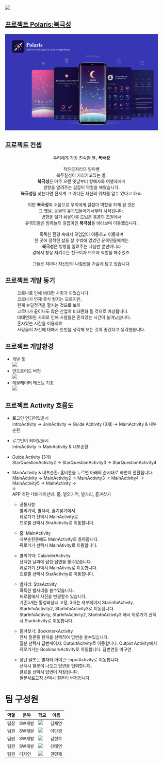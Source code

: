 <img src="https://swhackathon.com//image/main.png"></img>
## <a href="https://swhackathon.com/Team/Info/41">프로젝트 <strong>Polaris</strong>:북극성</a>

![preview](./image/preview.png)

## 프로젝트 컨셉
<p align="center">
  우리에게 가장 친숙한 별, <strong>북극성</strong><br>
<br>
작은곰자리의 알파별<br>
북두칠성이 가리키고있는 별,<br>
  <strong>북극성</strong>은 아주 오랜 옛날부터 항해자와 여행자에게 <br>
방향을 알려주는 길잡이 역할을 해왔습니다.<br>
  <strong>북극성</strong>을 찾는다면 전세계 그 어디든 자신의 위치를 알수 있다고 하죠.<br>
<br>
  이런 <strong>북극성</strong>이 처음으로 우리에게 길잡이 역할을 하게 된 것은<br>
그 옛날, 몽골의 유목민들에게서부터 시작됩니다.<br>
방향을 잃기 쉬울만큼 드넓은 몽골의 초원에서<br>
  유목민들은 밤하늘의 길잡이인 <strong>북극성</strong>을 바라보며 이동했습니다.<br>
<br>
혹독한 환경 속에서 끊임없이 이동하고 이동하며<br>
한 곳에 정착한 삶을 살 수밖에 없었던 유목민들에게는<br>
  <strong>북극성</strong>은 방향을 알려주는 나침반 뿐만아니라<br>
곁에서 항상 지켜주는 친구이자 보호자 역할을 해주었죠.<br>
<br>
그들은 저마다 자신만의 나침반을 가슴에 담고 있습니다.<br>
</p>



## 프로젝트 개발 동기
<dl>
  <dd>
  코로나로 인해 비대면 사회가 되었습니다.<br>
  코로나가 언제 종식 될지는 모르지만, <br>
  현재 뉴딜정책을 펼치는 것으로 보아 <br>
  코로나가 끝이나도 많은 산업이 비대면화 될 것으로 예상됩니다.<br>
  비대면화된 사회로 인해 사람들은 혼자있는 시간이 늘어났습니다.<br>
  혼자있는 시간을 이용하여<br>
  사람들이 자신에 대해서 한번쯤 생각해 보는 것이 좋겠다고 생각했습니다.<br>
  </dd>
</dl>

## 프로젝트 개발환경
* 개발 툴<br>
  <a href="https://developer.android.com/studio"><img src=https://img.shields.io/badge/AndroidStudio-4.1.2-blue></img></a>
* 안드로이드 버전<br>
   <a href="https://github.com/chaejina/polystar"><img src=https://img.shields.io/badge/Android-8.1-green></img></a> 
* 에뮬레이터 테스트 기종<br>
   <a href="https://github.com/chaejina/polystar"><img src=https://img.shields.io/badge/Pixel%202%20API%2027-Run-sucess></img></a>

## 프로젝트 Activity 흐름도
  * 로그인 안되어있을시<br>
    IntroActivity ->  JoinActivity -> Guide Acitivity (3개) -> MainActivity & 내부순환<br>
  
  * 로그인이 되어있을시<br>
    IntroActivity ->  MainActivity & 내부순환<br>
  
  * Guide Activity (3개)<br>
    StarQuestionActivity2 -> StarQuestionActivity3 -> StarQuestionActivity4<br>
  
  * MainActivity & 내부순환: 홈버튼을 누르면 아래의 순서대로 화면이 전환됩니다.<br>
    MainActivity -> MainActivity2 -> MainActivity3 -> MainActivity4 -> MainActivity5 ->  MainActivity -><br>
            ↓<br>
     APP 하단 네비게이션바: 홈, 별의기억, 별자리, 즐겨찾기<br>
     * 공통사항<br>
        별의기억, 별자리, 즐겨찾기에서<br>
        뒤로가기 선택시 MainActivity로<br>
        프로필 선택시 StraActivity로 이동합니다.<br>
        
     * 홈: MainActivity  <br>
           내부순환중에도 MainActivity로 돌아옵니다.<br>
           뒤로가기 선택시 MainAtivity로 이동합니다.<br>
           
     * 별의기억: CalanderActivity </img><br>
                선택한 날짜에 답한 답변을 볼수있습니다.<br>
                뒤로가기 선택시 MainAtivity로 이동합니다.<br>
                프로필 선택시 StarActivity로 이동합니다.<br>
                
     * 별자리: StraActivity </img><br>
               휙득한 별자리를 볼수있습니다.<br>
               프로필에서 사진을 변경할수 있습니다.<br>
               기존5개는 활성화상태 고정, 
               3개는 세부페이지 StarInfoActivity, StarInfoActivity2, StarInfoActivity3로 이동됩니다.<br>
               StarInfoActivity, StarInfoActivity2, StarInfoActivity3 에서 뒤로가기 선택시  StarActivity로 이동합니다.<br>
                                       
     * 즐겨찾기: BookmarkActivity <br>
                전체 질문중 한개를 선택하여 답변을 볼수있습니다.<br>
                질분 선택시 답변페이지: OutputAcitvity로 이동합니다.
                Output Activity에서 뒤로가기는 BookmarkActivity로 이동합니다.
                답변연동 미구연<br>
                
     * 상단 달또는 별자리 아이콘: InputActivity로 이동합니다.<br>
                      선택시 질문이 나오고 답변을 입력합니다.<br>
                      완료를 선택시 답변이 저장됩니다.<br>
                      질문새로고침 선택시 질문이 변경됩니다.<br>
                
# 팀 구성원
  |역할|분야|학교|이름|
  |---|---|---|---|
  |팀장|SW개발|<a href = "http://sw.anu.ac.kr/"><img src="https://swhackathon.com/image/university_24.png"></a>|김채연|
  |팀원|SW개발|<a href = "http://sw.cu.ac.kr/"><img src="https://swhackathon.com/image/university_10.png"></a>|이단경|
  |팀원|SW개발|<a href = "http://tusw.tu.ac.kr"><img src="https://swhackathon.com/image/university_12.png"></a>|김현호|
  |팀원|SW개발|<a href = "http://computer.hanyang.ac.kr/"><img src="https://swhackathon.com/image/university_39.png"></a>|강태연|
  |팀원|디자인|<a href = "https://aisw.dongseo.ac.kr/main/main.html"><img src="https://swhackathon.com/image/university_13.png"></a>|권민재|
